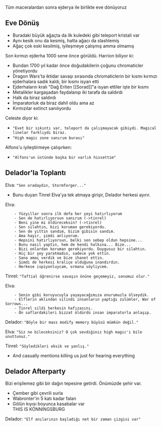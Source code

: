 Tüm maceralardan sonra ejderya ile birlikte eve dönüyoruz  
  
## Eve Dönüş  
* Buradaki büyük ağaçta da ilk kuledeki gibi teleport kristali var  
* Aynı kesik onu da kesmiş, hatta ağacı da slashlemiş  
* Ağaç çok eski kesilmiş, iyileşmeye çalışmış amma olmamış  
  
Son kırmızı ejderha 1000 sene önce görüldü. Harrion biliyor ki:  
- Bundan 1700 yıl kadar önce doğudakilerin çoğunu chromaticler yönetiyordu  
- Dragon Wars'ta iktidar savaşı sırasında chromaticlerin bir kısmı kırmızı ejderhalara sadık kaldı, bir kısmı isyan etti  
- Ejderhaların kralı "Dağ Eriten [[Sorad]]"a isyan ettiler işte bir kısmı  
- Metalikler kargaşadan faydalanıp iki tarafa da saldırdı  
- Halk da biraz saldırdı  
- İmparatorluk da biraz dahil oldu ama az  
- Kırmızılar extinct sanılıyordu  
  
Celeste diyor ki:  
- `"Evet bir sıkıntı var, teleport da çalışmayacak gibiydi. Magical linelar farklıydı biraz.`  
- `"High magic zone sanırım burası"`  
	  
Alfons'u iyileştirmeye çalışırken:  
- `"Alfons'un üstünde başka bir varlık hissettim"`  
  
## Delador'la Toplantı  
Elva: `"Sen oradaydın, Stormforger..."`  
  
* Bunu duyan Tinrel Elva'ya tek atmaya girişir, Delador herkesi ayırır.  
  
Elva:  
```  
	- Yüzyıllar sonra ilk defa her şeyi hatırlıyorum  
	- Sen de hatırlıyorsun sanırım (->tinrel)  
	- Beni yine mi öldüreceksin? (->tinrel)  
	- Sen silahtın, bizi koruman gerekiyordu.  
	- Sen de yittin sandım, bizim gibisin sandım.  
	- Ama hayır, şimdi anlıyorum.  
	- Hepsini hatırlıyorsun, belki sen sebep oldun hepsine...  
	- Bunu nasıl yaptın, hem de kendi halkına... Bize...  
	- Bizi onlardan koruman gerekiyordu. Duygusuz bir silahtın.  
	- Hiç bir şey yaratmadın, sadece yok ettin.  
	- Sana amaç verdik ve bize ihanet ettin.  
	- Şimdi de herkesi kraliçe olduğuna inandırdın.  
	- Herkese ispiyonluycam, ormana söyliycem.  
```  
  
Tinrel: `"Taftial öğrenirse savaşın önüne geçemeyiz, sonumuz olur."`  
  
Elva:  
```  
	- Senin gibi koruyucuyla yaşayacağımıza onurumuzla ölseydik.  
	- Elflerin aklından silindi insanların yaptığı zulümler, War of Sorrows...  
	- Tinrel sildi herkesin hafızasını.  
	- Ön saflardakileri bizzat öldürdü insan imparatorla anlaşıp.  
```  
  
Delador: `"Böyle bir mass modify memory büyüsü mümkün değil."`  
  
Elva: `"Siz ne bileceksiniz? O çok sevdiğiniz high magic'i bile unuttunuz."`  
  
Tinrel: `"Söyledikleri eksik ve yanlış."`  
- And casually mentions killing us just for hearing everything  
  
## Delador Afterparty  
Bizi erişilemez gibi bir dağın tepesine getirdi. Önümüzde şehir var.  
- Çember gibi çevrili surla  
- Wabronter'in 5 katı kadar falan  
- Gölün kıyısı boyunca kasabalar var  
THIS IS KÖNNINGSBURG  
  
Delador: `"Elf anılarının başladığı net bir zaman çizgisi var"`